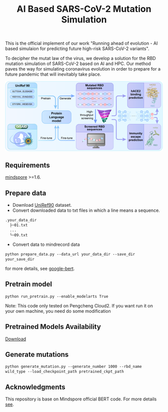 <br/>
<h1 align="center">AI Based SARS-CoV-2 Mutation Simulation</h1>
<br/>

This is the official implement of our work "Running ahead of evolution - AI based simulaion for predicting future high-risk SARS-CoV-2 variants".

To decipher the mutat law of the virus, we develop a solution for the RBD mutation simulation of SARS-CoV-2 based on AI and HPC. Our method paves the way for simulating coronavirus evolution in order to prepare for a future pandemic that will inevitably take place.


![image](images/arc.png)

## Requirements
[mindspore](https://www.mindspore.cn/en) >=1.6.

## Prepare data
- Download [UniRef90](https://www.uniprot.org/help/downloads/) dataset.
- Convert downloaded data to txt files in which a line means a sequence.
```
.your_data_dir
  ├─01.txt
  ...
  └─09.txt
```

- Convert data to mindrecord data

```
python prepare_data.py --data_url your_data_dir --save_dir your_save_dir
```
for more details, see [google-bert](https://github.com/google-research/bert).

## Pretrain model

```
python run_pretrain.py --enable_modelarts True
```
Note: This code only tested on Pengcheng Cloud2. If you want run it on your own machine, you need do some modification

## Pretrained Models Availability
[Download](https://zenodo.org/record/7417029#.Y5b-x7JByBQ) 

## Generate mutations

```
python generate_mutation.py --generate_number 1000 --rbd_name wild_type --load_checkpoint_path pretrained_ckpt_path
```
## Acknowledgments
This repository is base on Mindspore official BERT code. For more details [see](https://github.com/mindspore-ai/models/tree/master/official/nlp/Bert).
